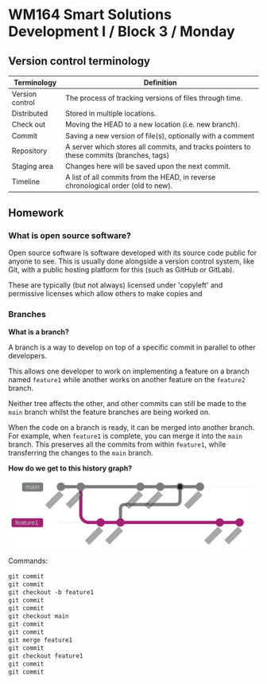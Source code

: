 # WM164 Smart Solutions Development I / Block 3 / Monday

## Version control terminology

| Terminology     | Definition                                                                               |
| --------------- | ---------------------------------------------------------------------------------------- |
| Version control | The process of tracking versions of files through time.                                  |
| Distributed     | Stored in multiple locations.                                                            |
| Check out       | Moving the HEAD to a new location (i.e. new branch).                                     |
| Commit          | Saving a new version of file(s), optionally with a comment                               |
| Repository      | A server which stores all commits, and tracks pointers to these commits (branches, tags) |
| Staging area    | Changes here will be saved upon the next commit.                                         |
| Timeline        | A list of all commits from the HEAD, in reverse chronological order (old to new).        |

## Homework

### What is open source software?

Open source software is software developed with its source code public for anyone to see. This is usually done alongside a version control system, like Git, with a public hosting platform for this (such as GitHub or GitLab).

These are typically (but not always) licensed under 'copyleft' and permissive licenses which allow others to make copies and

### Branches

**What is a branch?**

A branch is a way to develop on top of a specific commit in parallel to other developers.

This allows one developer to work on implementing a feature on a branch named `feature1` while another works on another feature on the `feature2` branch.

Neither tree affects the other, and other commits can still be made to the `main` branch whilst the feature branches are being worked on.

When the code on a branch is ready, it can be merged into another branch. For example, when `feature1` is complete, you can merge it into the `main` branch. This preserves all the commits from within `feature1`, while transferring the changes to the `main` branch.

**How do we get to this history graph?**

![](./git%20tree.svg)

Commands:

```
git commit
git commit
git checkout -b feature1
git commit
git commit
git checkout main
git commit
git commit
git merge feature1
git commit
git checkout feature1
git commit
git commit
```
